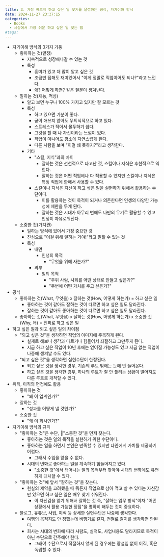```yaml
---
title: 3. 가장 빠르게 하고 싶은 일 찾기를 달성하는 공식, 자기이해 방식
date: 2024-11-27 23:37:15
categories:
  - Books
  - 세상에서 가장 쉬운 하고 싶은 일 찾는 법
#tags:
---
```

- 자기이해 방식의 3가지 기둥
  - 좋아하는 것(열정)
    - 지속적으로 성장해나갈 수 있는 것
    - 특성
      - 흥미가 있고 더 많이 알고 싶은 것
      - 조금만 접해도 재미있어서 "이게 정말로 직업이어도 되나?"라고 느낀다.
      - 왜? 어떻게 하면? 같은 질문이 생겨난다.
  - 잘하는 것(재능, 적성)
    - 알고 보면 누구나 100% 가지고 있지만 잘 모르는 것
    - 특성
      - 하고 있으면 기분이 좋다.
      - 굳이 애쓰지 않아도 무의식적으로 하고 있다.
      - 스트레스가 적어서 몰두하기 쉽다.
      - 그것을 할 때 나 자신이라는 느낌이 있다.
      - 직업이 아니어도 평소에 자연스럽게 한다.
      - 다른 사람을 보며 "이걸 왜 못하지?"라고 생각한다.
    - 기타
      - "스킬, 지식"과의 차이
        - 잘하는 것은 선천적으로 타고난 것, 스킬이나 지식은 후천적으로 익힌다.
        - 잘하는 것은 어떤 직업에나 다 적용할 수 있지만 스킬이나 지식은 특정 직업에 한해서 사용할 수 있다.
      - 스킬이나 지식은 자신이 하고 싶은 일을 실현하기 위해서 활용하는 수단이다.
        - 이를 활용하는 것이 목적이 되거나 의존한다면 인생의 다양한 가능성에 제한을 두게 된다.
        - 잘하는 것은 시대가 아무리 변해도 나만의 무기로 활용할 수 있고 인생이 자유로워진다.
  - 소중한 것(가치관)
    - 일하는 방식에 있어서 가장 중요한 것
    - 진심으로 "이걸 위해 일하는 거야!"라고 말할 수 있는 것
    - 특성
      - 내면
        - 인생의 목적
          - "무엇을 위해 사는가?"
      - 외부
        - 일의 목적
          - "주위 사람, 사회를 어떤 상태로 만들고 싶은가?"
          - "주변에 어떤 가치를 주고 싶은가?"
- 공식
  - 좋아하는 것(What, 무엇을) x 잘하는 것(How, 어떻게 하는가) = 하고 싶은 일
    - 좋아하는 것이 같아도 잘하는 것이 다르면 하고 싶은 일도 달라진다.
    - 잘하는 것이 같아도 좋아하는 것이 다르면 하고 싶은 일도 달라진다.
  - 좋아하는 것(What, 무엇을) x 잘하는 것(How, 어떻게 하는가) x 소중한 것(Why, 왜) = 진짜로 하고 싶은 일
- 하고 싶은 일과 되고 싶은 일의 차이점
  - "되고 싶은 것"을 생각하면 직업의 이미지에 주목하게 된다.
    - 실제로 해보니 생각과 다르거나 힘들어서 좌절하고 그만두게 된다.
    - 지금 하고 싶은 직업이 10년 후에는 없어질 가능성도 있고 지금 없는 직업이 나중에 생겨날 수도 있다.
  - "되고 싶은 것"을 생각하면 실현수단이 한정된다.
    - 되고 싶은 것을 생각한 경우, 기존의 루트 밖에는 눈에 안 들어온다.
    - 하고 싶은 것을 생각한 경우, 하나의 루트가 잘 안 풀리는 상황이 벌어져도 다른 루트로 개척할 수 있다.
- 취직, 이직의 면접에도 활용
  - 좋아하는 것
    - "왜 이 업계인가?"
  - 잘하는 것
    - "성과를 어떻게 낼 것인가?"
  - 소중한 것
    - "왜 이 회사인가?"
- 자기이해 방식의 규칙
  - "좋아하는 것"은 수단, "소중한 것"을 먼저 찾는다.
    - 좋아하는 것은 일의 목적을 실현하기 위한 수단이다.
    - 좋아하는 일을 하면서 본인은 만족할 수 있지만 타인에게 가치를 제공하기 어렵다.
      - 그래서 수입을 얻을 수 없다.
    - 시대의 변화로 좋아하는 일을 계속하기 힘들어지고 있다.
      - "소중한 것"에서 태어나는 일의 목적부터 찾아야 시대의 변화에도 유연하게 대처할 수 있다.
  - "좋아하는 것"에 앞서 "잘하는 것"을 찾는다.
    - 현실의 제약을 고려했을 때 뭐든지 직업으로 삼아 먹고 살 수 있다는 자신감만 있으면 하고 싶은 일은 매우 찾기 쉬워진다.
      - 이 자신감을 얻기 위해서 잘하는 것 즉, "잘하는 업무 방식"이자 "어떤 상황에서 활용 가능한 장점"을 명확히 해두는 것이 중요하다.
  - 블로그, 유튜브, 사업, 이직 등 상세한 실현수단은 나중에 생각한다.
    - 여행의 목적지도 안 정했는데 비행기로 갈지, 전철로 갈지를 생각하면 안된다.
    - 회사는 시대의 변화에 따라 사람도, 실적도, 사업내용도 달라지므로 목적이 아닌 수단으로 간주해야 한다.
      - 그래야 수단으로서 적절하지 않게 된 경우에는 망설임 없이 이직, 혹은 독립할 수 있다.